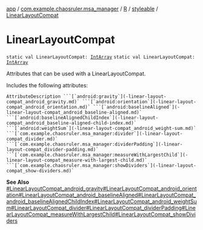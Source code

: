 [app](../../../index.md) / [com.example.chaosruler.msa_manager](../../index.md) / [R](../index.md) / [styleable](index.md) / [LinearLayoutCompat](.)

# LinearLayoutCompat

`static val LinearLayoutCompat: `[`IntArray`](https://kotlinlang.org/api/latest/jvm/stdlib/kotlin/-int-array/index.html)
`static val LinearLayoutCompat: `[`IntArray`](https://kotlinlang.org/api/latest/jvm/stdlib/kotlin/-int-array/index.html)

Attributes that can be used with a LinearLayoutCompat.

Includes the following attributes:

    AttributeDescription ```[`android:gravity`](-linear-layout-compat_android_gravity.md)` ```[`android:orientation`](-linear-layout-compat_android_orientation.md)` ```[`android:baselineAligned`](-linear-layout-compat_android_baseline-aligned.md)` ```[`android:baselineAlignedChildIndex`](-linear-layout-compat_android_baseline-aligned-child-index.md)` ```[`android:weightSum`](-linear-layout-compat_android_weight-sum.md)` ```[`com.example.chaosruler.msa_manager:divider`](-linear-layout-compat_divider.md)` ```[`com.example.chaosruler.msa_manager:dividerPadding`](-linear-layout-compat_divider-padding.md)` ```[`com.example.chaosruler.msa_manager:measureWithLargestChild`](-linear-layout-compat_measure-with-largest-child.md)` ```[`com.example.chaosruler.msa_manager:showDividers`](-linear-layout-compat_show-dividers.md)`

**See Also**
[#LinearLayoutCompat_android_gravity](-linear-layout-compat_android_gravity.md)[#LinearLayoutCompat_android_orientation](-linear-layout-compat_android_orientation.md)[#LinearLayoutCompat_android_baselineAligned](-linear-layout-compat_android_baseline-aligned.md)[#LinearLayoutCompat_android_baselineAlignedChildIndex](-linear-layout-compat_android_baseline-aligned-child-index.md)[#LinearLayoutCompat_android_weightSum](-linear-layout-compat_android_weight-sum.md)[#LinearLayoutCompat_divider](-linear-layout-compat_divider.md)[#LinearLayoutCompat_dividerPadding](-linear-layout-compat_divider-padding.md)[#LinearLayoutCompat_measureWithLargestChild](-linear-layout-compat_measure-with-largest-child.md)[#LinearLayoutCompat_showDividers](-linear-layout-compat_show-dividers.md)

